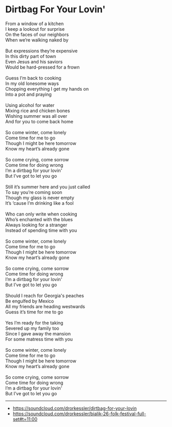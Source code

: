 # Dirtbag For Your Lovin'

From a window of a kitchen\
I keep a lookout for surprise\
On the faces of our neighbors\
When we’re walking naked by\
\
But expressions they’re expensive \
In this dirty part of town\
Even Jesus and his saviors\
Would be hard-pressed for a frown\
\
Guess I’m back to cooking\
In my old lonesome ways\
Chopping everything I get my hands on \
Into a pot and praying\
\
Using alcohol for water\
Mixing rice and chicken bones\
Wishing summer was all over\
And for you to come back home\
\
So come winter, come lonely\
Come time for me to go\
Though I might be here tomorrow\
Know my heart’s already gone\
\
So come crying, come sorrow\
Come time for doing wrong\
I’m a dirtbag for your lovin'\
But I’ve got to let you go\
\
Still it’s summer here and you just called\
To say you’re coming soon\
Though my glass is never empty\
It’s ‘cause I’m drinking like a fool\
\
Who can only write when cooking\
Who’s enchanted with the blues\
Always looking for a stranger\
Instead of spending time with you\
\
So come winter, come lonely\
Come time for me to go\
Though I might be here tomorrow\
Know my heart’s already gone\
\
So come crying, come sorrow\
Come time for doing wrong\
I’m a dirtbag for your lovin'\
But I’ve got to let you go\
\
Should I reach for Georgia's peaches\
Be engulfed by Mexico\
All my friends are heading westwards\
Guess it’s time for me to go\
\
Yes I’m ready for the taking\
Severed up my family too\
Since I gave away the mansion\
For some matress time with you\
\
So come winter, come lonely\
Come time for me to go\
Though I might be here tomorrow\
Know my heart’s already gone\
\
So come crying, come sorrow\
Come time for doing wrong\
I’m a dirtbag for your lovin'\
But I’ve got to let you go

---
- https://soundcloud.com/drorkessler/dirtbag-for-your-lovin
- https://soundcloud.com/drorkessler/bialik-26-folk-festival-full-set#t=11:00

